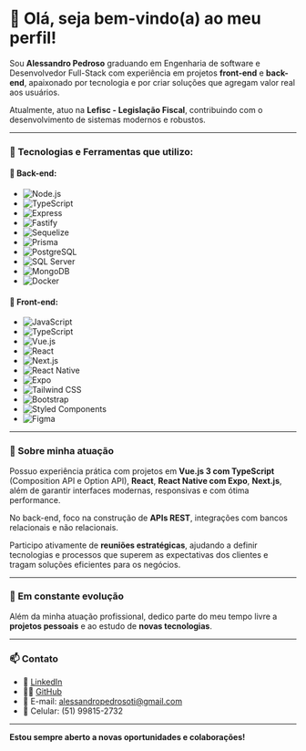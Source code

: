 # 👋 Olá, seja bem-vindo(a) ao meu perfil!

Sou **Alessandro Pedroso** graduando em Engenharia de software e Desenvolvedor Full-Stack com experiência em projetos **front-end** e **back-end**, apaixonado por tecnologia e por criar soluções que agregam valor real aos usuários.

Atualmente, atuo na **Lefisc - Legislação Fiscal**, contribuindo com o desenvolvimento de sistemas modernos e robustos.

---

### 🚀 Tecnologias e Ferramentas que utilizo:

#### 🔧 Back-end:
- ![Node.js](https://img.shields.io/badge/-Node.js-339933?logo=nodedotjs&logoColor=white&style=flat)
- ![TypeScript](https://img.shields.io/badge/-TypeScript-3178C6?logo=typescript&logoColor=white&style=flat)
- ![Express](https://img.shields.io/badge/-Express-000000?logo=express&logoColor=white&style=flat)
- ![Fastify](https://img.shields.io/badge/-Fastify-000000?logo=fastify&logoColor=white&style=flat)
- ![Sequelize](https://img.shields.io/badge/-Sequelize-52B0E7?logo=sequelize&logoColor=white&style=flat)
- ![Prisma](https://img.shields.io/badge/-Prisma-2D3748?logo=prisma&logoColor=white&style=flat)
- ![PostgreSQL](https://img.shields.io/badge/-PostgreSQL-336791?logo=postgresql&logoColor=white&style=flat)
- ![SQL Server](https://img.shields.io/badge/-SQL%20Server-CC2927?logo=microsoftsqlserver&logoColor=white&style=flat)
- ![MongoDB](https://img.shields.io/badge/-MongoDB-47A248?logo=mongodb&logoColor=white&style=flat)
- ![Docker](https://img.shields.io/badge/-Docker-2496ED?logo=docker&logoColor=white&style=flat)

#### 🎨 Front-end:
- ![JavaScript](https://img.shields.io/badge/-JavaScript-F7DF1E?logo=javascript&logoColor=black&style=flat)
- ![TypeScript](https://img.shields.io/badge/-TypeScript-3178C6?logo=typescript&logoColor=white&style=flat)
- ![Vue.js](https://img.shields.io/badge/-Vue.js-4FC08D?logo=vuedotjs&logoColor=white&style=flat)
- ![React](https://img.shields.io/badge/-React-61DAFB?logo=react&logoColor=black&style=flat)
- ![Next.js](https://img.shields.io/badge/-Next.js-000000?logo=nextdotjs&logoColor=white&style=flat)
- ![React Native](https://img.shields.io/badge/-React%20Native-61DAFB?logo=react&logoColor=black&style=flat)
- ![Expo](https://img.shields.io/badge/-Expo-000020?logo=expo&logoColor=white&style=flat)
- ![Tailwind CSS](https://img.shields.io/badge/-TailwindCSS-06B6D4?logo=tailwindcss&logoColor=white&style=flat)
- ![Bootstrap](https://img.shields.io/badge/-Bootstrap-7952B3?logo=bootstrap&logoColor=white&style=flat)
- ![Styled Components](https://img.shields.io/badge/-Styled--Components-DB7093?logo=styled-components&logoColor=white&style=flat)
- ![Figma](https://img.shields.io/badge/-Figma-F24E1E?logo=figma&logoColor=white&style=flat)

---

### 💼 Sobre minha atuação

Possuo experiência prática com projetos em **Vue.js 3 com TypeScript** (Composition API e Option API), **React**, **React Native com Expo**, **Next.js**, além de garantir interfaces modernas, responsivas e com ótima performance.

No back-end, foco na construção de **APIs REST**, integrações com bancos relacionais e não relacionais.

Participo ativamente de **reuniões estratégicas**, ajudando a definir tecnologias e processos que superem as expectativas dos clientes e tragam soluções eficientes para os negócios.

---

### 🌱 Em constante evolução

Além da minha atuação profissional, dedico parte do meu tempo livre a **projetos pessoais** e ao estudo de **novas tecnologias**.

---

### 📫 Contato

- 📘 [LinkedIn](https://www.linkedin.com/in/alessandro-pedroso/)
- 🧑‍💻 [GitHub](https://github.com/AlessandroPedroso)
- 📧 E-mail: alessandropedrosoti@gmail.com
- 📱 Celular: (51) 99815-2732

---

**Estou sempre aberto a novas oportunidades e colaborações!**
